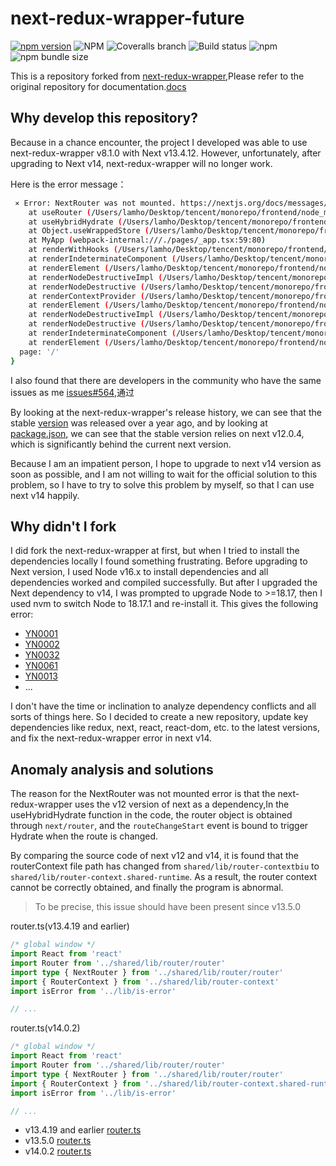 # next-redux-wrapper-future

[![npm version](https://badge.fury.io/js/next-redux-wrapper-future.svg)](https://www.npmjs.com/package/next-redux-wrapper-future)
![NPM](https://img.shields.io/npm/l/next-redux-wrapper-future)
![Coveralls branch](https://img.shields.io/coverallsCoverage/github/LLLLLamHo/next-redux-wrapper-future)
![Build status](https://img.shields.io/github/actions/workflow/status/LLLLLamHo/next-redux-wrapper-future/node.yml)
![npm](https://img.shields.io/npm/dy/next-redux-wrapper-future)
![npm bundle size](https://img.shields.io/bundlephobia/minzip/next-redux-wrapper-future)

This is a repository forked from [next-redux-wrapper](https://github.com/kirill-konshin/next-redux-wrapper),Please refer to the original repository for documentation.[docs](https://github.com/kirill-konshin/next-redux-wrapper)

## Why develop this repository?

Because in a chance encounter, the project I developed was able to use next-redux-wrapper v8.1.0 with Next v13.4.12. However, unfortunately, after upgrading to Next v14, next-redux-wrapper will no longer work.

Here is the error message：

```bash
 ⨯ Error: NextRouter was not mounted. https://nextjs.org/docs/messages/next-router-not-mounted
    at useRouter (/Users/lamho/Desktop/tencent/monorepo/frontend/node_modules/next-redux-wrapper/node_modules/next/dist/client/router.js:146:15)
    at useHybridHydrate (/Users/lamho/Desktop/tencent/monorepo/frontend/node_modules/next-redux-wrapper/lib/index.js:250:45)
    at Object.useWrappedStore (/Users/lamho/Desktop/tencent/monorepo/frontend/node_modules/next-redux-wrapper/lib/index.js:298:9)
    at MyApp (webpack-internal:///./pages/_app.tsx:59:80)
    at renderWithHooks (/Users/lamho/Desktop/tencent/monorepo/frontend/node_modules/react-dom/cjs/react-dom-server.browser.development.js:5658:16)
    at renderIndeterminateComponent (/Users/lamho/Desktop/tencent/monorepo/frontend/node_modules/react-dom/cjs/react-dom-server.browser.development.js:5731:15)
    at renderElement (/Users/lamho/Desktop/tencent/monorepo/frontend/node_modules/react-dom/cjs/react-dom-server.browser.development.js:5946:7)
    at renderNodeDestructiveImpl (/Users/lamho/Desktop/tencent/monorepo/frontend/node_modules/react-dom/cjs/react-dom-server.browser.development.js:6104:11)
    at renderNodeDestructive (/Users/lamho/Desktop/tencent/monorepo/frontend/node_modules/react-dom/cjs/react-dom-server.browser.development.js:6076:14)
    at renderContextProvider (/Users/lamho/Desktop/tencent/monorepo/frontend/node_modules/react-dom/cjs/react-dom-server.browser.development.js:5920:3)
    at renderElement (/Users/lamho/Desktop/tencent/monorepo/frontend/node_modules/react-dom/cjs/react-dom-server.browser.development.js:6017:11)
    at renderNodeDestructiveImpl (/Users/lamho/Desktop/tencent/monorepo/frontend/node_modules/react-dom/cjs/react-dom-server.browser.development.js:6104:11)
    at renderNodeDestructive (/Users/lamho/Desktop/tencent/monorepo/frontend/node_modules/react-dom/cjs/react-dom-server.browser.development.js:6076:14)
    at renderIndeterminateComponent (/Users/lamho/Desktop/tencent/monorepo/frontend/node_modules/react-dom/cjs/react-dom-server.browser.development.js:5785:7)
    at renderElement (/Users/lamho/Desktop/tencent/monorepo/frontend/node_modules/react-dom/cjs/react-dom-server.browser.development.js:5946:7) {
  page: '/'
}
```

I also found that there are developers in the community who have the same issues as me [issues#564](https://github.com/kirill-konshin/next-redux-wrapper/issues/564),通过

By looking at the next-redux-wrapper's release history, we can see that the stable [version](https://www.npmjs.com/package/next-redux-wrapper?activeTab=versions) was released over a year ago, and by looking at [package.json](https://github.com/kirill-konshin/next-redux-wrapper/blob/8.x/packages/wrapper/package.json), we can see that the stable version relies on next v12.0.4, which is significantly behind the current next version.

Because I am an impatient person, I hope to upgrade to next v14 version as soon as possible, and I am not willing to wait for the official solution to this problem, so I have to try to solve this problem by myself, so that I can use next v14 happily.


## Why didn't I fork

I did fork the next-redux-wrapper at first, but when I tried to install the dependencies locally I found something frustrating.
Before upgrading to Next version, I used Node v16.x to install dependencies and all dependencies worked and compiled successfully. But after I upgraded the Next dependency to v14, I was prompted to upgrade Node to >=18.17, then I used nvm to switch Node to 18.17.1 and re-install it. This gives the following error:

- [YN0001](https://yarnpkg.com/advanced/error-codes#yn0001---exception)
- [YN0002](https://yarnpkg.com/advanced/error-codes#yn0002---missing_peer_dependency)
- [YN0032](https://yarnpkg.com/advanced/error-codes#yn0032---node_gyp_injected)
- [YN0061](https://yarnpkg.com/advanced/error-codes#yn0061---deprecated_package)
- [YN0013](https://yarnpkg.com/advanced/error-codes#yn0013---fetch_not_cached)
- ...

I don't have the time or inclination to analyze dependency conflicts and all sorts of things here. So I decided to create a new repository, update key dependencies like redux, next, react, react-dom, etc. to the latest versions, and fix the next-redux-wrapper error in next v14.


## Anomaly analysis and solutions

The reason for the NextRouter was not mounted error is that the next-redux-wrapper uses the v12 version of next as a dependency,In the useHybridHydrate function in the code, the router object is obtained through `next/router`, and the `routeChangeStart` event is bound to trigger Hydrate when the route is changed.

By comparing the source code of next v12 and v14, it is found that the routerContext file path has changed from `shared/lib/router-contextbiu` to `shared/lib/router-context.shared-runtime`. As a result, the router context cannot be correctly obtained, and finally the program is abnormal.

> To be precise, this issue should have been present since v13.5.0

router.ts(v13.4.19 and earlier)
```ts
/* global window */
import React from 'react'
import Router from '../shared/lib/router/router'
import type { NextRouter } from '../shared/lib/router/router'
import { RouterContext } from '../shared/lib/router-context'
import isError from '../lib/is-error'

// ...
```

router.ts(v14.0.2)
```ts
/* global window */
import React from 'react'
import Router from '../shared/lib/router/router'
import type { NextRouter } from '../shared/lib/router/router'
import { RouterContext } from '../shared/lib/router-context.shared-runtime'
import isError from '../lib/is-error'

// ...
```

- v13.4.19 and earlier [router.ts](https://github.com/vercel/next.js/blob/v13.4.19/packages/next/src/client/router.ts#L5)
- v13.5.0 [router.ts](https://github.com/vercel/next.js/blob/v13.5.0/packages/next/src/client/router.ts#L5)
- v14.0.2 [router.ts](https://github.com/vercel/next.js/blob/v14.0.2/packages/next/src/client/router.ts#L5)

